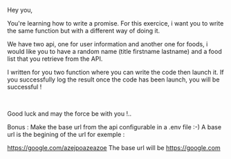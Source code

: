 Hey you,

You're learning how to write a promise. For this exercice, i want you to write the same function but with a different way of doing it.<br/>

We have two api, one for user information and another one for foods, i would like you to have a random name (title firstname lastname) and a food list that you retrieve from the API.

I written for you two function where you can write the code then launch it. If you successfully log the result once the code has been launch, you will be successful !

<br/>

Good luck and may the force be with you !..

Bonus : Make the base url from the api configurable in a .env file :-)
A base url is the begining of the url for exemple :

https://google.com/azejpoazeazoe
The base url will be https://google.com